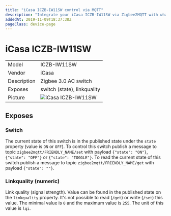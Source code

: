 ```yaml
---
title: "iCasa ICZB-IW11SW control via MQTT"
description: "Integrate your iCasa ICZB-IW11SW via Zigbee2MQTT with whatever smart home infrastructure you are using without the vendors bridge or gateway."
addedAt: 2019-11-09T18:37:38Z
pageClass: device-page
---
```


<!-- !!!! -->
<!-- ATTENTION: This file is auto-generated through docgen! -->
<!-- You can only edit the "Notes"-Section between the two comment lines "Notes BEGIN" and "Notes END". -->
<!-- Do not use h1 or h2 heading within "## Notes"-Section. -->
<!-- !!!! -->

# iCasa ICZB-IW11SW

|     |     |
|-----|-----|
| Model | ICZB-IW11SW  |
| Vendor  | iCasa  |
| Description | Zigbee 3.0 AC switch |
| Exposes | switch (state), linkquality |
| Picture | ![iCasa ICZB-IW11SW](https://www.zigbee2mqtt.io/images/devices/ICZB-IW11SW.jpg) |


<!-- Notes BEGIN: You can edit here. Add "## Notes" headline if not already present. -->



<!-- Notes END: Do not edit below this line -->

## Exposes

### Switch 
The current state of this switch is in the published state under the `state` property (value is `ON` or `OFF`).
To control this switch publish a message to topic `zigbee2mqtt/FRIENDLY_NAME/set` with payload `{"state": "ON"}`, `{"state": "OFF"}` or `{"state": "TOGGLE"}`.
To read the current state of this switch publish a message to topic `zigbee2mqtt/FRIENDLY_NAME/get` with payload `{"state": ""}`.

### Linkquality (numeric)
Link quality (signal strength).
Value can be found in the published state on the `linkquality` property.
It's not possible to read (`/get`) or write (`/set`) this value.
The minimal value is `0` and the maximum value is `255`.
The unit of this value is `lqi`.

